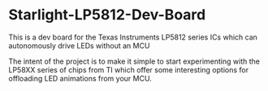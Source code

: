 # Starlight-LP5812-Dev-Board
This is a dev board for the Texas Instruments LP5812 series ICs which can autonomously drive LEDs without an MCU

The intent of the project is to make it simple to start experimenting with the LP58XX series of chips from TI which offer some
interesting options for offloading LED animations from your MCU.